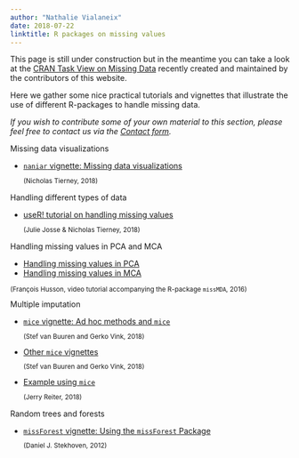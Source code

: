 ```yaml
---
author: "Nathalie Vialaneix"
date: 2018-07-22
linktitle: R packages on missing values
---
```


This page is still under construction but in the meantime you can take a look at the <a href="https://CRAN.R-project.org/view=MissingData" target="_blank">CRAN Task View on Missing Data</a> recently created and maintained by the contributors of this website.

Here we gather some nice practical tutorials and vignettes that illustrate the use of different R-packages to handle missing data.

_If you wish to contribute some of your own material to this section, please feel free to contact us via the <a href="/contact/">Contact form</a>._


<div class="container">
  <div id="accordion">
    <div class="card">
      <div class="card-header">
        <a class="card-block clearfix" data-toggle="collapse" data-target="#visualize">
          <div class="col-12">Missing data visualizations</div>
        </a>
      </div>
      <div id="visualize" class="collapse show" data-parent="#accordion">  
        <div class="card-body">
          <ul>
          	<li><a href="https://cran.r-project.org/web/packages/naniar/vignettes/naniar-visualisation.html" target="_blank"><code>naniar</code> vignette: Missing data visualizations</a>
        	<small>
          	<p>(Nicholas Tierney, 2018)</p>
      		</small></li>
      	  </ul>
        </div>
      </div>
    </div>
    <div class="card">
      <div class="card-header">
        <a class="collapsed card-block clearfix" data-toggle="collapse" data-target="#data_types">
          <div class="col-12">Handling different types of data</div>
        </a>
      </div>
      <div id="data_types" class="collapse" data-parent="#accordion">  
        <div class="card-body">
          <ul>
          	<li><a href="/tutorials/Josse_Tierney_bookdown_user2018tutorial_2018.html" target="_blank">useR! tutorial on handling missing values</a>
          		<small><p>(Julie Josse & Nicholas Tierney, 2018)</p></small></li>
          </ul>
        </div>
      </div>
    </div>
    <div class="card">
      <div class="card-header">
        <a class="collapsed card-block clearfix" data-toggle="collapse" data-target="#husson">
          <div class="col-12">Handling missing values in PCA and MCA</div>
        </a>
      </div>
      <div id="husson" class="collapse" data-parent="#accordion">  
        <div class="card-body">
          <ul>
            <li><a href="https://www.youtube.com/watch?v=OOM8_FH6_8o&t=8s" target="_blank">Handling missing values in PCA</a></li>
            <li><a href="https://www.youtube.com/watch?v=uyIH1CtrfsU" target="_blank">Handling missing values in MCA</a></li>
          </ul>
        <small>
          <p>(François Husson, video tutorial accompanying the R-package <code>missMDA</code>, 2016)</p>
        </small>
        </div>
      </div>
    </div>
    <div class="card">
      <div class="card-header">
        <a class="collapsed card-block clearfix" data-toggle="collapse" data-target="#mi">
          <div class="col-12">Multiple imputation</div>
        </a>
      </div>
      <div id="mi" class="collapse" data-parent="#accordion">  
        <div class="card-body">
          <ul>
            <li><a href="https://www.gerkovink.com/miceVignettes/Ad_hoc_and_mice/Ad_hoc_methods.html" target="_blank"><code>mice</code> vignette: Ad hoc methods and <code>mice</code></a>
            	<small><p>(Stef van Buuren and Gerko Vink, 2018)</p></small></li>
            <li><a href="https://www.gerkovink.com/miceVignettes/" target="_blank">Other <code>mice</code> vignettes</a>
              <small><p>(Stef van Buuren and Gerko Vink, 2018)</p></small></li>
            <li><a href="/tutorials/Reiter_course_MultipleImputationOverview_2018/Reiter_script_MultipleImputationMICE_2018.html" target="_blank">Example using <code>mice</code></a>
            	<small><p>(Jerry Reiter, 2018)</p></small></li>
          </ul>
        </div>
      </div>
    </div>
    <div class="card">
      <div class="card-header">
        <a class="collapsed card-block clearfix" data-toggle="collapse" data-target="#missforest">
          <div class="col-12">Random trees and forests</div>
        </a>
      </div>
      <div id="missforest" class="collapse" data-parent="#accordion">  
        <div class="card-body">
          <ul>
            <li><a href="/tutorials/Stekhoven_vignette_missForest_2012.pdf" target="_blank"><code>missForest</code> vignette: Using the <code>missForest</code> Package</a>
              <small><p>(Daniel J. Stekhoven, 2012)</p></small></li>
          </ul>
        </div>
      </div>
    </div>
  </div>
</div>

